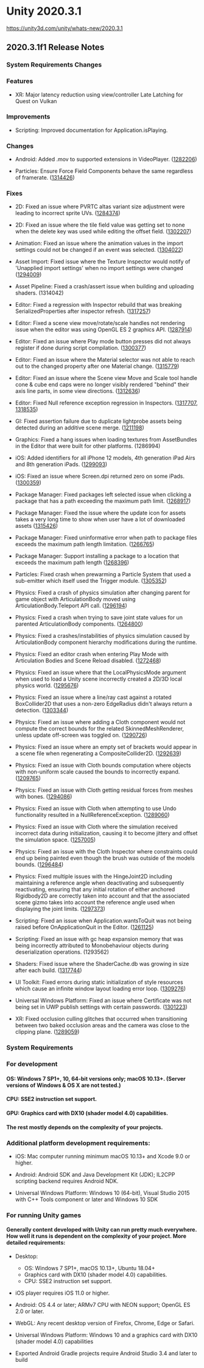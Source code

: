 # Unity 2020.3.1
https://unity3d.com/unity/whats-new/2020.3.1

## 2020.3.1f1 Release Notes


### System Requirements Changes

### Features
<ul>
<li>XR: Major latency reduction using view/controller Late Latching for Quest on Vulkan</li>
</ul>

### Improvements
<ul>
<li>Scripting: Improved documentation for Application.isPlaying.</li>
</ul>

### Changes
<ul>
<li><p>Android: Added .mov to supported extensions in VideoPlayer. (<a href="https://issuetracker.unity3d.com/issues/android-video-player-video-is-not-played-when-video-player-url-is-set-through-script">1282206</a>)</p></li>
<li><p>Particles: Ensure Force Field Components behave the same regardless of framerate. (<a href="https://issuetracker.unity3d.com/issues/particle-system-ribbon-trails-are-shown-in-the-wrong-order-when-time-scale-is-set-to-0-dot-1-and-is-affected-by-force-field">1314426</a>)</p></li>
</ul>

### Fixes
<ul>
<li><p>2D: Fixed an issue where PVRTC altas variant size adjustment were leading to incorrect sprite UVs. (<a href="https://issuetracker.unity3d.com/issues/sprites-ios-pvrtc-format-atlas-variant-made-from-astc-format-master-atlas-is-stretched">1284374</a>)</p></li>
<li><p>2D: Fixed an issue where the tile field value was getting set to none when the delete key was used while editing the offset field. (<a href="https://issuetracker.unity3d.com/issues/tile-palette-the-tile-field-value-gets-set-to-none-when-deleting-values-from-input-fields-in-the-inspector">1302207</a>)</p></li>
<li><p>Animation: Fixed an issue where the animation values in the import settings could not be changed if an event was selected. (<a href="https://issuetracker.unity3d.com/issues/import-settings-animation-values-can-not-be-changed-after-adding-a-new-animation-event">1304022</a>)</p></li>
<li><p>Asset Import: Fixed issue where the Texture Inspector would notify of 'Unapplied import settings' when no import settings were changed (<a href="https://issuetracker.unity3d.com/issues/unapplied-import-settings-pop-up-is-shown-when-deselecting-an-asset-with-changed-platform-settings-from-an-assetpostprocessor">1294009</a>)</p></li>
<li><p>Asset Pipeline: Fixed a crash/assert issue when building and uploading shaders. (1314042)</p></li>
<li><p>Editor: Fixed a regression with Inspector rebuild that was breaking SerializedProperties after inspector refresh. (<a href="https://issuetracker.unity3d.com/issues/urp-nullreferenceexception-and-argumentnullexception-errors-thrown-on-changing-the-name-property-of-the-renderer-feature">1317257</a>)</p></li>
<li><p>Editor: Fixed a scene view move/rotate/scale handles not rendering issue when the editor was using OpenGL ES 2 graphics API. (<a href="https://issuetracker.unity3d.com/issues/graphical-errors-occur-and-scene-view-is-corrupted-when-the-projects-graphical-api-is-set-to-opengles2">1287914</a>)</p></li>
<li><p>Editor: Fixed an issue where Play mode button presses did not always register if done during script compilation. (<a href="https://issuetracker.unity3d.com/issues/editor-shows-that-play-mode-button-is-pressed-if-the-play-mode-button-is-pressed-while-a-script-hasnt-finished-compiling">1300377</a>)</p></li>
<li><p>Editor: Fixed an issue where the Material selector was not able to reach out to the changed property after one Material change. (<a href="https://issuetracker.unity3d.com/issues/color-picker-controls-are-assigned-new-controlid-when-saving-current-scene">1315779</a>)</p></li>
<li><p>Editor: Fixed an issue where the Scene view Move and Scale tool handle cone &amp; cube end caps were no longer visibly rendered "behind" their axis line parts, in some view directions. (<a href="https://issuetracker.unity3d.com/issues/the-axis-line-of-the-transform-gizmo-is-rendered-on-top-of-the-arrow-when-hovering-over-the-axis">1312636</a>)</p></li>
<li><p>Editor: Fixed Null reference exception regression in Inspectors. (<a href="https://issuetracker.unity3d.com/issues/preset-nullreferenceexception-error-thrown-on-disabling-auto-graphics-api-for-windows-checkbox-in-player-settings-preset-ass">1317707</a>, <a href="https://issuetracker.unity3d.com/issues/urp-unable-to-add-overrides-in-volume-profile">1318535</a>)</p></li>
<li><p>GI: Fixed assertion failure due to duplicate lightprobe assets being detected during an additive scene merge. (<a href="https://issuetracker.unity3d.com/issues/lighting-assertion-failed-on-expression-pred-star-previous-star-i-is-thrown-on-additively-adding-a-new-scene-to-a-baked-scene">1211198</a>)</p></li>
<li><p>Graphics: Fixed a hang issues when loading textures from AssetBundles in the Editor that were built for other platforms. (1286994)</p></li>
<li><p>iOS: Added identifiers for all iPhone 12 models, 4th generation iPad Airs and 8th generation iPads. (<a href="https://issuetracker.unity3d.com/issues/device-dot-generation-returns-iphoneunknown-when-running-on-iphone-12-models">1299093</a>)</p></li>
<li><p>iOS: Fixed an issue where Screen.dpi returned zero on some iPads. (<a href="https://issuetracker.unity3d.com/issues/screen-dot-dpi-returns-0-on-ipad-pro-for-projects-built-from-2019-dot-4-16f1">1300359</a>)</p></li>
<li><p>Package Manager: Fixed packages left selected issue when clicking a package that has a path exceeding the maximum path limit. (<a href="https://issuetracker.unity3d.com/issues/packman-packages-in-package-manger-are-left-selected-when-clicking-a-package-that-has-a-path-exceeding-the-maximum-path-lengt">1268917</a>)</p></li>
<li><p>Package Manager: Fixed the issue where the update icon for assets takes a very long time to show when user have a lot of downloaded assets (<a href="https://issuetracker.unity3d.com/issues/the-package-manager-is-very-slow-to-show-when-an-asset-has-an-update-available">1315426</a>)</p></li>
<li><p>Package Manager: Fixed uninformative error when path to package files exceeds the maximum path length limitation. (<a href="https://issuetracker.unity3d.com/issues/packman-package-manager-throws-an-uninformative-error-when-path-to-package-files-exceeds-the-maximum-path-length-limitation">1266765</a>)</p></li>
<li><p>Package Manager: Support installing a package to a location that exceeds the maximum path length (<a href="https://issuetracker.unity3d.com/issues/packman-package-manager-ui-disappears-when-installing-a-package-to-a-location-that-exceeds-the-maximum-path-length-limitation">1268396</a>)</p></li>
<li><p>Particles: Fixed crash when prewarming a Particle System that used a sub-emitter which itself used the Trigger module. (<a href="https://issuetracker.unity3d.com/issues/editor-crashes-when-particle-system-prewarm-property-is-enabled-and-sub-emitter-has-a-trigger-property-set-to-kill-or-callback">1305352</a>)</p></li>
<li><p>Physics: Fixed a crash of physics simulation after changing parent for game object with ArticulationBody moved using ArticulationBody.Teleport API call. (<a href="https://issuetracker.unity3d.com/issues/changing-parent-of-teleported-game-object-with-articulationbody-component-blows-up-simulation">1296194</a>)</p></li>
<li><p>Physics: Fixed a crash when trying to save joint state values for un parented ArticulationBody components. (<a href="https://issuetracker.unity3d.com/issues/crash-in-physx-nparticulationreducedcoordinate-createcache-when-calling-jointstate-dot-savejointstate-for-unparented-bodies">1264800</a>)</p></li>
<li><p>Physics: Fixed a crashes/instabilities of physics simulation caused by ArticulationBody component hierarchy modifications during the runtime.</p></li>
<li><p>Physics: Fixed an editor crash when entering Play Mode with Articulation Bodies and Scene Reload disabled. (<a href="https://issuetracker.unity3d.com/issues/crash-on-articulationbody-hierarchicaldestruction-when-entering-play-mode-with-articulation-bodies-and-scene-reload-disabled">1272468</a>)</p></li>
<li><p>Physics: Fixed an issue where  that the LocalPhysicsMode argument when used to load a Unity scene incorrectly created a 2D/3D local physics world. (<a href="https://issuetracker.unity3d.com/issues/physics-are-interracting-between-the-scenes-when-scenes-are-loaded-with-loadsceneinplaymode-using-localphysicsmode">1295676</a>)</p></li>
<li><p>Physics: Fixed an issue where a line/ray cast against a rotated BoxCollider2D that uses a non-zero EdgeRadius didn't always return a detection. (<a href="https://issuetracker.unity3d.com/issues/raycast-does-not-hit-boxcollider2d-with-rigidbody2d-when-its-rotated-180-degrees">1303344</a>)</p></li>
<li><p>Physics: Fixed an issue where adding a Cloth component would not compute the correct bounds for the related SkinnedMeshRenderer, unless update off-screen was toggled on. (<a href="https://issuetracker.unity3d.com/issues/shadow-from-spot-light-disappearing-in-certain-cases-using-skinned-mesh-renderer">1290726</a>)</p></li>
<li><p>Physics: Fixed an issue where an empty set of brackets would appear in a scene file when regenerating a CompositeCollider2D. (<a href="https://issuetracker.unity3d.com/issues/the-parser-failure-error-appears-after-loading-the-specific-scenes">1292639</a>)</p></li>
<li><p>Physics: Fixed an issue with Cloth bounds computation where objects with non-uniform scale caused the bounds to incorrectly expand. (<a href="https://issuetracker.unity3d.com/issues/skinned-mesh-renderers-bounds-extent-is-set-to-half-of-the-transforms-scale-when-using-a-cloth-component">1209765</a>)</p></li>
<li><p>Physics: Fixed an issue with Cloth getting residual forces from meshes with bones. (<a href="https://issuetracker.unity3d.com/issues/cloth-piece-has-an-initial-residual-force-upon-entering-the-play-mode">1294086</a>)</p></li>
<li><p>Physics: Fixed an issue with Cloth when attempting to use Undo functionality resulted in a NullReferenceException. (<a href="https://issuetracker.unity3d.com/issues/cloth-undo-errors-thrown-on-performing-undo-functionality-after-changing-properties-from-cloth-constraints-window">1289060</a>)</p></li>
<li><p>Physics: Fixed an issue with Cloth where the simulation received incorrect data during initialization, causing it to become jittery and offset the simulation space. (<a href="https://issuetracker.unity3d.com/issues/cloth-simulation-is-jittery-and-extends-beyond-the-skinned-mesh-renderers-bounds-when-entering-play-mode">1257005</a>)</p></li>
<li><p>Physics: Fixed an issue with the Cloth Inspector where constraints could end up being painted even though the brush was outside of the models bounds. (<a href="https://issuetracker.unity3d.com/issues/cloth-cloth-particles-are-painted-even-if-clicked-outside-of-cloth">1296484</a>)</p></li>
<li><p>Physics: Fixed multiple issues with the HingeJoint2D including maintaining a reference angle when deactivating and subsequently reactivating, ensuring that any initial rotation of either anchored Rigidbody2D are correctly taken into account and that the associated scene gizmo takes into account the reference angle used when displaying the joint limits. (<a href="https://issuetracker.unity3d.com/issues/hinge-joint-2d-limits-doesnt-restrict-gameobjects-rotation-when-they-are-falling">1297373</a>)</p></li>
<li><p>Scripting: Fixed an issue when Application.wantsToQuit was not being raised before OnApplicationQuit in the Editor. (<a href="https://issuetracker.unity3d.com/issues/onapplicationquit-method-is-called-before-application-dot-wantstoquit-event-is-raised">1261125</a>)</p></li>
<li><p>Scripting: Fixed an issue with gc heap expansion memory that was being incorrectly attributed to Monobehaviour objects during deserialization operations. (1293562)</p></li>
<li><p>Shaders: Fixed issue where the ShaderCache.db was growing in size after each build. (<a href="https://issuetracker.unity3d.com/issues/shader-error-db-grows-on-each-build">1317744</a>)</p></li>
<li><p>UI Toolkit: Fixed errors during static initialization of style resources which cause an infinite window layout loading error loop. (<a href="https://issuetracker.unity3d.com/issues/uielementseditorutility-exception-causes-an-infinite-layout-error-loop">1309276</a>)</p></li>
<li><p>Universal Windows Platform: Fixed an issue where Certificate was not being set in UWP publish settings with certain passwords. (<a href="https://issuetracker.unity3d.com/issues/uwp-certificate-can-not-be-set-in-uwp-publishing-settings-when-it-is-protected-with-password">1301223</a>)</p></li>
<li><p>XR: Fixed occlusion culling glitches that occurred when transitioning between two baked occlusion areas and the camera was close to the clipping plane. (<a href="https://issuetracker.unity3d.com/issues/xr-sdk-oculus-occlusion-glitches-when-camera-is-close-to-the-clipping-plane-and-transitions-between-2-baked-occlusion-areas">1289059</a>)</p></li>
</ul>

### System Requirements

### For development

#### OS: Windows 7 SP1+, 10, 64-bit versions only; macOS 10.13+. (Server versions of Windows & OS X are not tested.)

#### CPU: SSE2 instruction set support.

#### GPU: Graphics card with DX10 (shader model 4.0) capabilities.

#### The rest mostly depends on the complexity of your projects.

### Additional platform development requirements:
<ul>
<li><p>iOS: Mac computer running minimum macOS 10.13+ and Xcode 9.0 or higher.</p></li>
<li><p>Android: Android SDK and Java Development Kit (JDK); IL2CPP scripting backend requires Android NDK.</p></li>
<li><p>Universal Windows Platform: Windows 10 (64-bit), Visual Studio 2015 with C++ Tools component or later and Windows 10 SDK</p></li>
</ul>

### For running Unity games

#### Generally content developed with Unity can run pretty much everywhere. How well it runs is dependent on the complexity of your project. More detailed requirements:
<ul>
<li><p>Desktop:</p> 
<ul>
<li>OS: Windows 7 SP1+, macOS 10.13+, Ubuntu 18.04+</li>
<li>Graphics card with DX10 (shader model 4.0) capabilities.</li>
<li>CPU: SSE2 instruction set support.</li>
</ul></li>
<li><p>iOS player requires iOS 11.0 or higher.</p></li>
<li><p>Android: OS 4.4 or later; ARMv7 CPU with NEON support; OpenGL ES 2.0 or later.</p></li>
<li><p>WebGL: Any recent desktop version of Firefox, Chrome, Edge or Safari.</p></li>
<li><p>Universal Windows Platform: Windows 10 and a graphics card with DX10 (shader model 4.0) capabilities</p></li>
<li><p>Exported Android Gradle projects require Android Studio 3.4 and later to build</p></li>
</ul>
